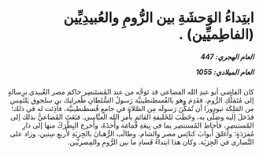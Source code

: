 <h1 dir="rtl">ابتِداءُ الوَحشَةِ بين الرُّومِ والعُبيدِيِّين (الفاطِميِّين) .</h1>

<h5 dir="rtl">العام الهجري:  447

العام الميلادي: 1055

</h5>

<p dir="rtl">كان القاضي أبو عبدِ الله القضاعي قد تَوَجَّه من عند المُستَنصِر حاكم مصر العُبيدي برِسالةٍ إلى مُتَمَلِّكِ الرُّومِ، فقَدِمَ وهو بالقُسطنطينيَّة رَسولُ السُّلطانِ طُغرلبك بن سلجوق يَلتَمِس من المَلِكَة تيودورا أن تُمَكِّنَ رَسولَه مِن الصَّلاةِ في جامعِ قُسطنطينيَّة، فأَذِنَت له في ذلك؛ فدَخلَ إليه وصَلَّى به، وخَطَبَ للخَليفةِ القائمِ بأَمرِ الله العبَّاسي. فبَعَثَ القَضاعيُّ بذلك إلى المُستنصِر، فأحاط المُستنصِر بما في بِيعَةِ قُمامَة وأَخذَهُ، وأَخرجَ البِطْرَكَ منها إلى دارِ مُفرَدَةٍ؛ وأَغلقَ أَبوابَ كنائِس مصر والشام، وطالَب الرُّهبانَ بالجِزيَةِ لأَربعِ سِنين، وزاد على النَّصارى في الجِزيَة. وكان هذا ابتداءُ فَسادِ ما بين الرُّومِ والمِصريِّين.</p></br>
